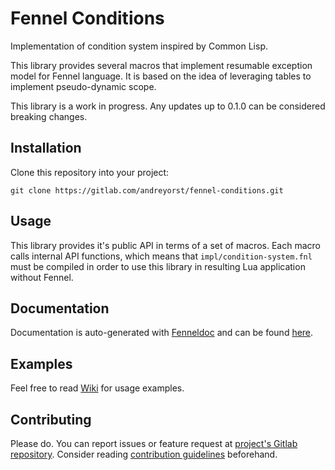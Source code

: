 # Fennel Conditions

Implementation of condition system inspired by Common Lisp.

This library provides several macros that implement resumable exception model for Fennel language.
It is based on the idea of leveraging tables to implement pseudo-dynamic scope.

This library is a work in progress.
Any updates up to 0.1.0 can be considered breaking changes.

## Installation

Clone this repository into your project:

    git clone https://gitlab.com/andreyorst/fennel-conditions.git

## Usage

This library provides it's public API in terms of a set of macros.
Each macro calls internal API functions, which means that `impl/condition-system.fnl` must be compiled in order to use this library in resulting Lua application without Fennel.

## Documentation

Documentation is auto-generated with [Fenneldoc](https://gitlab.com/andreyorst/fenneldoc) and can be found [here](https://gitlab.com/andreyorst/fennel-conditions/-/tree/master/doc).

## Examples

Feel free to read [Wiki](https://gitlab.com/andreyorst/fennel-conditions/-/wikis/home) for usage examples.

## Contributing

Please do.
You can report issues or feature request at [project's Gitlab repository](https://gitlab.com/andreyorst/fennel-conditions).
Consider reading [contribution guidelines](https://gitlab.com/andreyorst/fennel-conditions/-/blob/master/CONTRIBUTING.md) beforehand.

<!--  LocalWords:  Lua Lua's Gitlab
 -->
